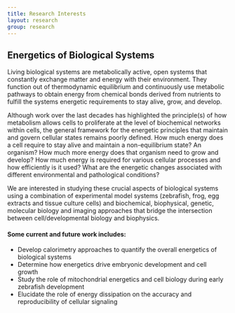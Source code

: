 ```yaml
---
title: Research Interests
layout: research
group: research
---
```


## Energetics of Biological Systems
Living biological systems are metabolically active, open systems that constantly exchange matter and energy with their environment. They function out of thermodynamic equilibrium and continuously use metabolic pathways to obtain energy from chemical bonds derived from nutrients to fulfill the systems energetic requirements to stay alive, grow, and develop.


Although work over the last decades has highlighted the principle(s) of how metabolism allows cells to proliferate at the level of biochemical networks within cells, the general framework for the energetic principles that maintain and govern cellular states remains poorly defined. How much energy does a cell require to stay alive and maintain a non-equilibrium state? An organism?  How much more energy does that organism need to grow and develop? How much energy is required for various cellular processes and how efficiently is it used? What are the energetic changes associated with different environmental and pathological conditions?


We are interested in studying these crucial aspects of biological systems using a combination of experimental model systems (zebrafish, frog, egg extracts and tissue culture cells) and biochemical, biophysical, genetic, molecular biology and imaging approaches that bridge the intersection between cell/developmental biology and biophysics.

#### Some current and future work includes:
-	Develop calorimetry approaches to quantify the overall energetics of biological systems
- Determine how energetics drive embryonic development and cell growth
- Study the role of mitochondrial energetics and cell biology during early zebrafish development
- Elucidate the role of energy dissipation on the accuracy and reproducibility of cellular signaling

